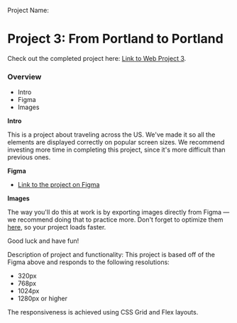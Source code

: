 Project Name:
# Project 3: From Portland to Portland

Check out the completed project here: [Link to Web Project 3](https://renitam.github.io/web_project_3/).

### Overview
* Intro
* Figma
* Images

**Intro**

This is a project about traveling across the US. We've made it so all the elements are displayed correctly on popular screen sizes. We recommend investing more time in completing this project, since it's more difficult than previous ones.

**Figma**

* [Link to the project on Figma](https://www.figma.com/file/AtbNbstbxWPcMqvF061V0R/Sprint-3%3A-From-Portland-to-Portland-%7C-desktop-%2B-mobile?node-id=0%3A1)

**Images**

The way you'll do this at work is by exporting images directly from Figma — we recommend doing that to practice more. Don't forget to optimize them [here](https://tinypng.com/), so your project loads faster. 

Good luck and have fun!

Description of project and functionality:
This project is based off of the Figma above and responds to the following resolutions:
- 320px
- 768px
- 1024px 
- 1280px or higher

The responsiveness is achieved using CSS Grid and Flex layouts.